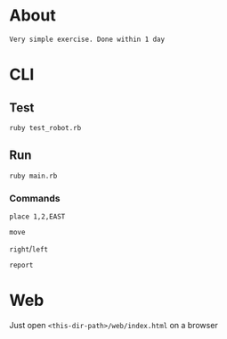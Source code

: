 # About
    Very simple exercise. Done within 1 day
    
# CLI
## Test
`ruby test_robot.rb`
## Run
`ruby main.rb`
### Commands
`place 1,2,EAST`

`move`

`right`/`left`

`report`

# Web
Just open `<this-dir-path>/web/index.html` on a browser